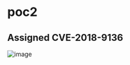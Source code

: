 # poc2
## Assigned CVE-2018-9136
![image](https://github.com/bigric3/poc2/blob/master/Video_2018-03-29_130558.gif)
